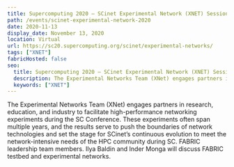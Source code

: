 ```yaml
---
title: Supercomputing 2020 — SCinet Experimental Network (XNET) Session
path: /events/scinet-experimental-network-2020
date: 2020-11-13
display_date: November 13, 2020
location: Virtual
url: https://sc20.supercomputing.org/scinet/experimental-networks/
tags: ["XNET"]
fabricHosted: false
seo:
  title: Supercomputing 2020 — SCinet Experimental Network (XNET) Session
  description: The Experimental Networks Team (XNet) engages partners in research, education, and industry to facilitate high-performance networking experiments during the SC Conference. These experiments often span multiple years, and the results serve to push the boundaries of network technologies and set the stage for SCinet’s continuous evolution to meet the network-intensive needs of the HPC community during SC. FABRIC leadership team members. Ilya Baldin and Inder Monga will discuss FABRIC testbed and experimental networks.
  keywords: ["XNET"]
---
```


The Experimental Networks Team (XNet) engages partners in research, education, and industry to facilitate high-performance networking experiments during the SC Conference. These experiments often span multiple years, and the results serve to push the boundaries of network technologies and set the stage for SCinet’s continuous evolution to meet the network-intensive needs of the HPC community during SC. FABRIC leadership team members. Ilya Baldin and Inder Monga will discuss FABRIC testbed and experimental networks.
